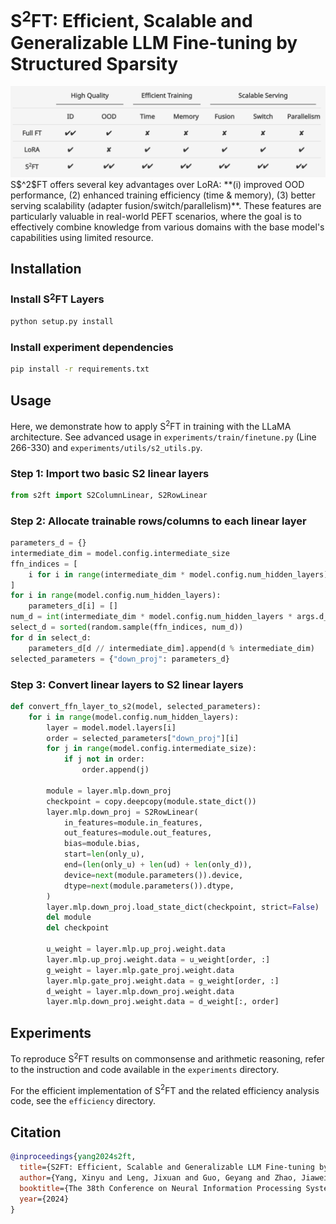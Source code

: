 # S$^2$FT: Efficient, Scalable and Generalizable LLM Fine-tuning by Structured Sparsity

<div align="center">
  <img src="./figures/s2ft.png" alt="Image 1" style="width: 800px; margin: 0 auto;">
</div>
S$^2$FT offers several key advantages over LoRA: **(i) improved OOD performance, (2) enhanced training efficiency (time & memory), (3) better serving scalability (adapter fusion/switch/parallelism)**. These features are particularly valuable in real-world PEFT scenarios, where the goal is to effectively combine knowledge from various domains with the base model's capabilities using limited resource.

## Installation

### Install S$^2$FT Layers
```bash
python setup.py install
```

### Install experiment dependencies
```bash
pip install -r requirements.txt
```

## Usage

Here, we demonstrate how to apply S$^2$FT in training with the LLaMA architecture. See advanced usage in `experiments/train/finetune.py` (Line 266-330) and `experiments/utils/s2_utils.py`.

### Step 1: Import two basic S2 linear layers

```python
from s2ft import S2ColumnLinear, S2RowLinear
```

### Step 2: Allocate trainable rows/columns to each linear layer

```python
parameters_d = {}
intermediate_dim = model.config.intermediate_size
ffn_indices = [
    i for i in range(intermediate_dim * model.config.num_hidden_layers)
]
for i in range(model.config.num_hidden_layers):
    parameters_d[i] = []
num_d = int(intermediate_dim * model.config.num_hidden_layers * args.d_ratio)
select_d = sorted(random.sample(ffn_indices, num_d))
for d in select_d:
    parameters_d[d // intermediate_dim].append(d % intermediate_dim)
selected_parameters = {"down_proj": parameters_d}
```

### Step 3: Convert linear layers to S2 linear layers
```python
def convert_ffn_layer_to_s2(model, selected_parameters):
    for i in range(model.config.num_hidden_layers):
        layer = model.model.layers[i]
        order = selected_parameters["down_proj"][i]
        for j in range(model.config.intermediate_size):
            if j not in order:
                order.append(j)
        
        module = layer.mlp.down_proj
        checkpoint = copy.deepcopy(module.state_dict())
        layer.mlp.down_proj = S2RowLinear(
            in_features=module.in_features,
            out_features=module.out_features,
            bias=module.bias,
            start=len(only_u),
            end=(len(only_u) + len(ud) + len(only_d)),
            device=next(module.parameters()).device,
            dtype=next(module.parameters()).dtype,
        )
        layer.mlp.down_proj.load_state_dict(checkpoint, strict=False)
        del module
        del checkpoint

        u_weight = layer.mlp.up_proj.weight.data
        layer.mlp.up_proj.weight.data = u_weight[order, :]
        g_weight = layer.mlp.gate_proj.weight.data
        layer.mlp.gate_proj.weight.data = g_weight[order, :]
        d_weight = layer.mlp.down_proj.weight.data
        layer.mlp.down_proj.weight.data = d_weight[:, order]
```

## Experiments

To reproduce S$^2$FT results on commonsense and arithmetic reasoning, refer to the instruction and code available in the `experiments` directory.

For the efficient implementation of S$^2$FT and the related efficiency analysis code, see the `efficiency` directory.

## Citation

```bibtex
@inproceedings{yang2024s2ft,
  title={S2FT: Efficient, Scalable and Generalizable LLM Fine-tuning by Structured Sparsity},
  author={Yang, Xinyu and Leng, Jixuan and Guo, Geyang and Zhao, Jiawei and Nakada, Ryumei and Zhang, Linjun and Yao, Huaxiu and Chen, Beidi},
  booktitle={The 38th Conference on Neural Information Processing Systems (NeurIPS)},
  year={2024}
}
```